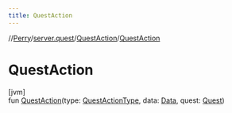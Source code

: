```yaml
---
title: QuestAction
---
```

//[Perry](../../../index.html)/[server.quest](../index.html)/[QuestAction](index.html)/[QuestAction](-quest-action.html)



# QuestAction



[jvm]\
fun [QuestAction](-quest-action.html)(type: [QuestActionType](../-quest-action-type/index.html), data: [Data](../../provider/-data/index.html), quest: [Quest](../-quest/index.html))




